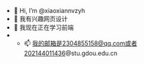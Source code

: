 - 👋 Hi, I’m @xiaoxiannvzyh
- 👀 我有兴趣网页设计
- 🌱 我现在正在学习前端
- - 📫 我的邮箱是2304855158@qq.com或者202144011436@stu.gdou.edu.cn

<!---
xiaoxiannvzyh/xiaoxiannvzyh is a ✨ special ✨ repository because its `README.md` (this file) appears on your GitHub profile.
You can click the Preview link to take a look at your changes.
--->
